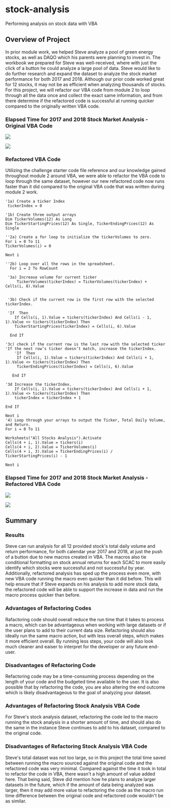 # stock-analysis
Performing analysis on stock data with VBA

## Overview of Project

In prior module work, we helped Steve analyze a pool of green energy stocks, as well as DAQO which his parents were planning to invest in.  The workbook we prepared for Steve was well-received, where with just the click of a button he could analyze a large pool of data.  Steve would like to do further research and expand the dataset to analyze the stock market performance for both 2017 and 2018.  Although our prior code worked great for 12 stocks, it may not be as efficient when analyzing thousands of stocks.  For this project, we will refactor our VBA code from module 2 to loop through all the data once and collect the exact same information, and from there determine if the refactored code is successful at running quicker compared to the originally written VBA code.


### Elapsed Time for 2017 and 2018 Stock Market Analysis - Original VBA Code  

![](Resources/VBA_Challenge_2017_Original.png)

![](Resources/VBA_Challenge_2018_Original.png)

### Refactored VBA Code

Utilizing the challenge starter code file reference and our knowledge gained throughout module 2 around VBA, we were able to refactor the VBA code to loop through the same dataset, however our new refactored code now runs faster than it did compared to the original VBA code that was written during module 2 work.

    '1a) Create a ticker Index
     tickerIndex = 0

    '1b) Create three output arrays
    Dim TickerVolumes(12) As Long
    Dim TickerStartingPrices(12) As Single, TickerEndingPrices(12) As Single
    
    ''2a) Create a for loop to initialize the tickerVolumes to zero.
    For i = 0 To 11
    TickerVolumes(i) = 0
       
    Next i
            
    ''2b) Loop over all the rows in the spreadsheet.
      For i = 2 To RowCount
    
     '3a) Increase volume for current ticker
         TickerVolumes(tickerIndex) = TickerVolumes(tickerIndex) + Cells(i, 8).Value
    
        
     '3b) Check if the current row is the first row with the selected tickerIndex.
       
     'If  Then
        If Cells(i, 1).Value = tickers(tickerIndex) And Cells(i - 1, 1).Value <> tickers(tickerIndex) Then
        TickerStartingPrices(tickerIndex) = Cells(i, 6).Value
           
      End If
        
    '3c) check if the current row is the last row with the selected ticker
    'If the next row’s ticker doesn’t match, increase the tickerIndex.
        'If  Then
         If Cells(i, 1).Value = tickers(tickerIndex) And Cells(i + 1, 1).Value <> tickers(tickerIndex) Then
         TickerEndingPrices(tickerIndex) = Cells(i, 6).Value
       
       End If

    '3d Increase the tickerIndex.
        If Cells(i, 1).Value = tickers(tickerIndex) And Cells(i + 1, 1).Value <> tickers(tickerIndex) Then
        tickerIndex = tickerIndex + 1
        
    End If
        
    Next i
    '4) Loop through your arrays to output the Ticker, Total Daily Volume, and Return.
    For i = 0 To 11
        
    Worksheets("All Stocks Analysis").Activate
    Cells(4 + i, 1).Value = tickers(i)
    Cells(4 + i, 2).Value = TickerVolumes(i)
    Cells(4 + i, 3).Value = TickerEndingPrices(i) / TickerStartingPrices(i) - 1
            
    Next i
    
### Elapsed Time for 2017 and 2018 Stock Market Analysis - Refactored VBA Code

![](Resources/VBA_Challenge_2017.png)

![](Resources/VBA_Challenge_2018.png)
       
## Summary 
### Results
Steve can run analysis for all 12 provided stock's total daily volume and return performance, for both calendar year 2017 and 2018, at just the push of a button due to new macros created in VBA.  The macros also tie conditional formatting on stock annual returns for each SCAC to more easily identify which stocks were successful and not successful by year.  Additionally, refactored analysis has sped up the process even more, with new VBA code running the macro even quicker than it did before.  This will help ensure that if Steve expands on his analysis to add more stock data, the refactored code will be able to support the increase in data and run the macro process quicker than before. 

### Advantages of Refactoring Codes
Rafactoring code should overall reduce the run time that it takes to process a macro, which can be advantageous when working with large datasets or if the user plans to add to their current data size.  Refactoring should also ideally run the same macro action, but with less overall steps, which makes it more efficient overall.  By running less steps, your code will also look much cleaner and eaiser to interpret for the developer or any future end-user.

### Disadvantages of Refactoring Code
Refactoring code may be a time-consuming process depending on the length of your code and the budgeted time available to the user.  It is also possible that by refactoring the code, you are also altering the end outcome which is likely disadvantageous to the goal of analyzing your dataset. 

### Advantages of Refactoring Stock Analysis VBA Code
For Steve's stock analysis dataset, refactoring the code led to the macro running the stock analysis in a shorter amount of time, and should also do the same in the instance Steve continues to add to his dataset, compared to the original code.

### Disadvantages of Refactoring Stock Analysis VBA Code
Steve's total dataset was not too large, so in this project the total time saved between running the macro sourced against the original code and the refactored code was very minimal.  Compared against the time it took in total to refactor the code in VBA, there wasn't a high amount of value added here.  That being said, Steve did mention how he plans to analyze larger datasets in the future, which if the amount of data being analyzed was larger, then it may add more value to refactoring the code as the macro run time difference between the original code and refactored code wouldn't be as similar. 
